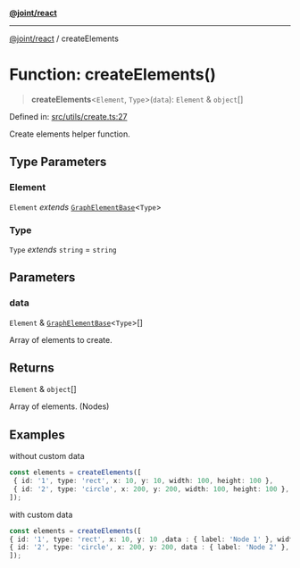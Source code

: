 [**@joint/react**](../README.md)

***

[@joint/react](../README.md) / createElements

# Function: createElements()

> **createElements**\<`Element`, `Type`\>(`data`): `Element` & `object`[]

Defined in: [src/utils/create.ts:27](https://github.com/samuelgja/joint/blob/main/packages/joint-react/src/utils/create.ts#L27)

Create elements helper function.

## Type Parameters

### Element

`Element` *extends* [`GraphElementBase`](../interfaces/GraphElementBase.md)\<`Type`\>

### Type

`Type` *extends* `string` = `string`

## Parameters

### data

`Element` & [`GraphElementBase`](../interfaces/GraphElementBase.md)\<`Type`\>[]

Array of elements to create.

## Returns

`Element` & `object`[]

Array of elements. (Nodes)

## Examples

without custom data
```ts
const elements = createElements([
 { id: '1', type: 'rect', x: 10, y: 10, width: 100, height: 100 },
 { id: '2', type: 'circle', x: 200, y: 200, width: 100, height: 100 },
]);
```

with custom data
```ts
const elements = createElements([
{ id: '1', type: 'rect', x: 10, y: 10 ,data : { label: 'Node 1' }, width: 100, height: 100 },
{ id: '2', type: 'circle', x: 200, y: 200, data : { label: 'Node 2' }, width: 100, height: 100 },
]);
```
